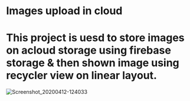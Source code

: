 # Images upload in cloud
# This project is uesd to store images on acloud storage using firebase storage & then shown image using recycler view on linear layout.
![Screenshot_20200412-124033](https://user-images.githubusercontent.com/61203836/79062944-0f438300-7cbc-11ea-9f8b-2d35e052dd00.png)
